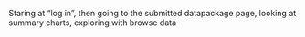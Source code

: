Staring at “log in”, then going to the submitted datapackage page, looking at summary charts, exploring with browse data